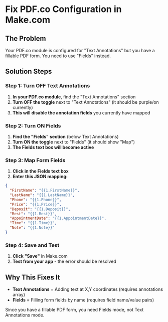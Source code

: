 # Fix PDF.co Configuration in Make.com

## The Problem
Your PDF.co module is configured for "Text Annotations" but you have a fillable PDF form. You need to use "Fields" instead.

## Solution Steps

### Step 1: Turn OFF Text Annotations
1. **In your PDF.co module**, find the "Text Annotations" section
2. **Turn OFF the toggle** next to "Text Annotations" (it should be purple/on currently)
3. **This will disable the annotation fields** you currently have mapped

### Step 2: Turn ON Fields
1. **Find the "Fields" section** (below Text Annotations)
2. **Turn ON the toggle** next to "Fields" (it should show "Map")
3. **The Fields text box will become active**

### Step 3: Map Form Fields
1. **Click in the Fields text box**
2. **Enter this JSON mapping:**
```json
{
  "FirstName": "{{1.FirstName}}",
  "LastName": "{{1.LastName}}",
  "Phone": "{{1.Phone}}",
  "Price": "{{1.Price}}",
  "Deposit": "{{1.Deposit}}",
  "Rest": "{{1.Rest}}",
  "AppointmentDate": "{{1.AppointmentDate}}",
  "Time": "{{1.Time}}",
  "Note": "{{1.Note}}"
}
```

### Step 4: Save and Test
1. **Click "Save"** in Make.com
2. **Test from your app** - the error should be resolved

## Why This Fixes It
- **Text Annotations** = Adding text at X,Y coordinates (requires annotations array)
- **Fields** = Filling form fields by name (requires field name/value pairs)

Since you have a fillable PDF form, you need Fields mode, not Text Annotations mode.